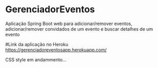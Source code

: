 # GerenciadorEventos
Aplicação Spring Boot web para adicionar/remover eventos, adicionar/remover convidados de um evento e buscar detalhes de um evento

#Link da aplicação no Heroku
https://gerenciadoreventosapp.herokuapp.com/

CSS style em andammento...
